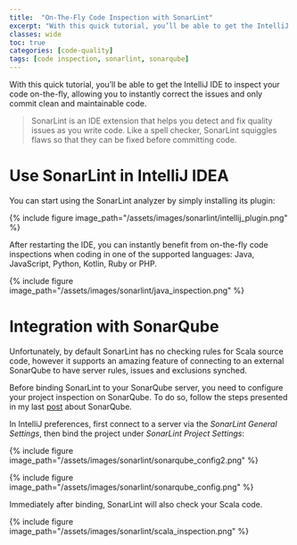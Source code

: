 ```yaml
---
title:  "On-The-Fly Code Inspection with SonarLint"
excerpt: "With this quick tutorial, you’ll be able to get the IntelliJ IDE to inspect your code on-the-fly using [SonarLint](https://www.sonarlint.org/), allowing you to instantly correct the issues and only commit clean and maintainable code."
classes: wide
toc: true
categories: [code-quality]
tags: [code inspection, sonarlint, sonarqube]
---
```


With this quick tutorial, you’ll be able to get the IntelliJ IDE to inspect your code on-the-fly, allowing you to instantly correct the issues and only commit clean and maintainable code.

> SonarLint is an IDE extension that helps you detect and fix quality issues as you write code.
  Like a spell checker, SonarLint squiggles flaws so that they can be fixed before committing code.
    

# Use SonarLint in IntelliJ IDEA

You can start using the SonarLint analyzer by simply installing its plugin: 

{% include figure image_path="/assets/images/sonarlint/intellij_plugin.png" %} 

After restarting the IDE, you can instantly benefit from on-the-fly code inspections when coding in one of the supported languages: Java, JavaScript, Python, Kotlin, Ruby or PHP. 

{% include figure image_path="/assets/images/sonarlint/java_inspection.png" %} 

# Integration with SonarQube

Unfortunately, by default SonarLint has no checking rules for Scala source code, however it supports an amazing feature of connecting to an external SonarQube to have server rules, issues and exclusions synched.

Before binding SonarLint to your SonarQube server, you need to configure your project inspection on SonarQube. To do so, follow the steps presented in my last [post](/code-quality/local-code-inspection-with-sonarqube/) about SonarQube. 

In IntelliJ preferences, first connect to a server via the *SonarLint General Settings*, then bind the project under *SonarLint Project Settings*:

{% include figure image_path="/assets/images/sonarlint/sonarqube_config2.png" %}

{% include figure image_path="/assets/images/sonarlint/sonarqube_config.png" %} 

Immediately after binding, SonarLint will also check your Scala code.

{% include figure image_path="/assets/images/sonarlint/scala_inspection.png" %} 

  